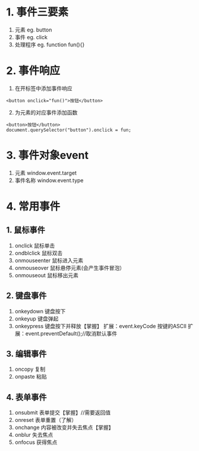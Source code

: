 # 1. 事件三要素
1. 元素 eg. button
2. 事件 eg. click
3. 处理程序 eg. function fun(){}
# 2. 事件响应
1. 在开标签中添加事件响应
```
<button onclick="fun()">按钮</button>
```
2. 为元素的对应事件添加函数
```
<button>按钮</button>
document.querySelector("button").onclick = fun;

```
# 3. 事件对象event
1. 元素 window.event.target
2. 事件名称 window.event.type
# 4. 常用事件
## 1. 鼠标事件
1. onclick	鼠标单击
2. ondblclick	鼠标双击
3. onmouseenter	鼠标进入元素
4. onmouseover	鼠标悬停元素(会产生事件冒泡）
5. onmouseout	鼠标移出元素
## 2. 键盘事件
1. onkeydown	键盘按下
2. onkeyup	键盘弹起
3. onkeypress	键盘按下并释放【掌握】
扩展：event.keyCode 按键的ASCII
扩展：event.preventDefault();//取消默认事件
## 3. 编辑事件
1. oncopy 复制
2. onpaste 粘贴
## 4. 表单事件
1. onsubmit	表单提交【掌握】//需要返回值
2. onreset	表单重置（了解）
3. onchange	内容被改变并失去焦点【掌握】
4. onblur	失去焦点
5. onfocus	获得焦点
